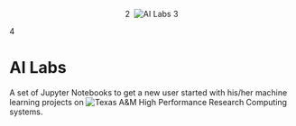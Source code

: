 <p align="center">
2
  <img src="https://github.com/jtao/ailabs/blob/master/images/ailabs.png" alt="AI Labs"/>
3
</p>
4

# AI Labs
A set of Jupyter Notebooks to get a new user started with his/her machine learning projects on ![Texas A&M High Performance Research Computing](https://hprc.tamu.edu/) systems.

